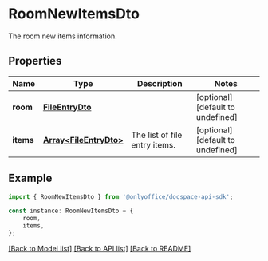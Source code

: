 # RoomNewItemsDto

The room new items information.

## Properties

Name | Type | Description | Notes
------------ | ------------- | ------------- | -------------
**room** | [**FileEntryDto**](FileEntryDto.md) |  | [optional] [default to undefined]
**items** | [**Array&lt;FileEntryDto&gt;**](FileEntryDto.md) | The list of file entry items. | [optional] [default to undefined]

## Example

```typescript
import { RoomNewItemsDto } from '@onlyoffice/docspace-api-sdk';

const instance: RoomNewItemsDto = {
    room,
    items,
};
```

[[Back to Model list]](../README.md#documentation-for-models) [[Back to API list]](../README.md#documentation-for-api-endpoints) [[Back to README]](../README.md)
